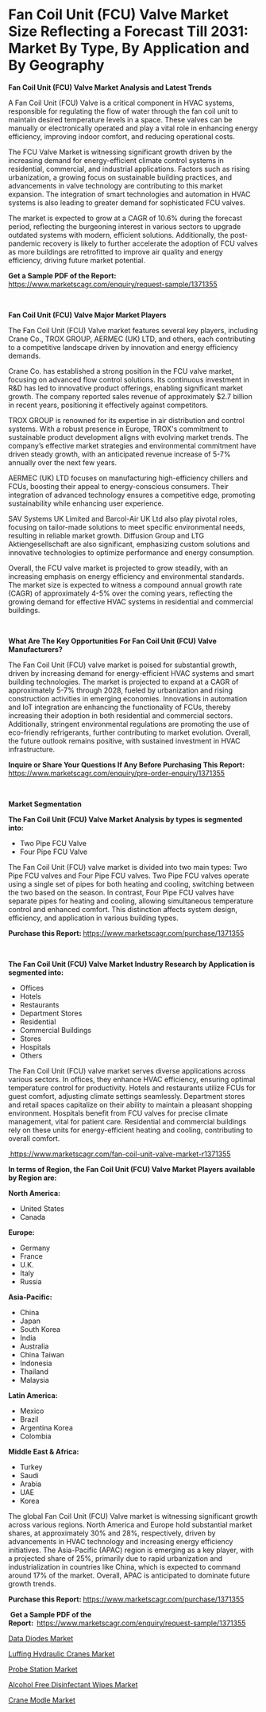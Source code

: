 <p><h1>Fan Coil Unit (FCU) Valve Market Size Reflecting a Forecast Till 2031: Market By Type, By Application and By Geography</h1></p><p><strong>Fan Coil Unit (FCU) Valve Market Analysis and Latest Trends</strong></p>
<p><p>A Fan Coil Unit (FCU) Valve is a critical component in HVAC systems, responsible for regulating the flow of water through the fan coil unit to maintain desired temperature levels in a space. These valves can be manually or electronically operated and play a vital role in enhancing energy efficiency, improving indoor comfort, and reducing operational costs. </p><p>The FCU Valve Market is witnessing significant growth driven by the increasing demand for energy-efficient climate control systems in residential, commercial, and industrial applications. Factors such as rising urbanization, a growing focus on sustainable building practices, and advancements in valve technology are contributing to this market expansion. The integration of smart technologies and automation in HVAC systems is also leading to greater demand for sophisticated FCU valves. </p><p>The market is expected to grow at a CAGR of 10.6% during the forecast period, reflecting the burgeoning interest in various sectors to upgrade outdated systems with modern, efficient solutions. Additionally, the post-pandemic recovery is likely to further accelerate the adoption of FCU valves as more buildings are retrofitted to improve air quality and energy efficiency, driving future market potential.</p></p>
<p><strong>Get a Sample PDF of the Report:&nbsp;</strong> <a href="https://www.marketscagr.com/enquiry/request-sample/1371355?utm_campaign=1261&utm_medium=2&utm_source=Github&utm_content=ia&utm_term=02102024&utm_id=fan-coil-unit-fcu-valve">https://www.marketscagr.com/enquiry/request-sample/1371355</a></p>
<p>&nbsp;</p>
<p><strong>Fan Coil Unit (FCU) Valve Major Market Players</strong></p>
<p><p>The Fan Coil Unit (FCU) Valve market features several key players, including Crane Co., TROX GROUP, AERMEC (UK) LTD, and others, each contributing to a competitive landscape driven by innovation and energy efficiency demands.</p><p>Crane Co. has established a strong position in the FCU valve market, focusing on advanced flow control solutions. Its continuous investment in R&D has led to innovative product offerings, enabling significant market growth. The company reported sales revenue of approximately $2.7 billion in recent years, positioning it effectively against competitors.</p><p>TROX GROUP is renowned for its expertise in air distribution and control systems. With a robust presence in Europe, TROX's commitment to sustainable product development aligns with evolving market trends. The company’s effective market strategies and environmental commitment have driven steady growth, with an anticipated revenue increase of 5-7% annually over the next few years.</p><p>AERMEC (UK) LTD focuses on manufacturing high-efficiency chillers and FCUs, boosting their appeal to energy-conscious consumers. Their integration of advanced technology ensures a competitive edge, promoting sustainability while enhancing user experience.</p><p>SAV Systems UK Limited and Barcol-Air UK Ltd also play pivotal roles, focusing on tailor-made solutions to meet specific environmental needs, resulting in reliable market growth. Diffusion Group and LTG Aktiengesellschaft are also significant, emphasizing custom solutions and innovative technologies to optimize performance and energy consumption.</p><p>Overall, the FCU valve market is projected to grow steadily, with an increasing emphasis on energy efficiency and environmental standards. The market size is expected to witness a compound annual growth rate (CAGR) of approximately 4-5% over the coming years, reflecting the growing demand for effective HVAC systems in residential and commercial buildings.</p></p>
<p>&nbsp;</p>
<p><strong>What Are The Key Opportunities For Fan Coil Unit (FCU) Valve Manufacturers?</strong></p>
<p><p>The Fan Coil Unit (FCU) valve market is poised for substantial growth, driven by increasing demand for energy-efficient HVAC systems and smart building technologies. The market is projected to expand at a CAGR of approximately 5-7% through 2028, fueled by urbanization and rising construction activities in emerging economies. Innovations in automation and IoT integration are enhancing the functionality of FCUs, thereby increasing their adoption in both residential and commercial sectors. Additionally, stringent environmental regulations are promoting the use of eco-friendly refrigerants, further contributing to market evolution. Overall, the future outlook remains positive, with sustained investment in HVAC infrastructure.</p></p>
<p><strong>Inquire or Share Your Questions If Any Before Purchasing This Report:</strong> <a href="https://www.marketscagr.com/enquiry/pre-order-enquiry/1371355?utm_campaign=1261&utm_medium=2&utm_source=Github&utm_content=ia&utm_term=02102024&utm_id=fan-coil-unit-fcu-valve">https://www.marketscagr.com/enquiry/pre-order-enquiry/1371355</a></p>
<p>&nbsp;</p>
<p><strong>Market Segmentation</strong></p>
<p><strong>The Fan Coil Unit (FCU) Valve Market Analysis by types is segmented into:</strong></p>
<p><ul><li>Two Pipe FCU Valve</li><li>Four Pipe FCU Valve</li></ul></p>
<p><p>The Fan Coil Unit (FCU) valve market is divided into two main types: Two Pipe FCU valves and Four Pipe FCU valves. Two Pipe FCU valves operate using a single set of pipes for both heating and cooling, switching between the two based on the season. In contrast, Four Pipe FCU valves have separate pipes for heating and cooling, allowing simultaneous temperature control and enhanced comfort. This distinction affects system design, efficiency, and application in various building types.</p></p>
<p><strong>Purchase this Report:&nbsp;</strong><a href="https://www.marketscagr.com/purchase/1371355?utm_campaign=1261&utm_medium=2&utm_source=Github&utm_content=ia&utm_term=02102024&utm_id=fan-coil-unit-fcu-valve">https://www.marketscagr.com/purchase/1371355</a></p>
<p>&nbsp;</p>
<p><strong>The Fan Coil Unit (FCU) Valve Market Industry Research by Application is segmented into:</strong></p>
<p><ul><li>Offices</li><li>Hotels</li><li>Restaurants</li><li>Department Stores</li><li>Residential</li><li>Commercial Buildings</li><li>Stores</li><li>Hospitals</li><li>Others</li></ul></p>
<p><p>The Fan Coil Unit (FCU) valve market serves diverse applications across various sectors. In offices, they enhance HVAC efficiency, ensuring optimal temperature control for productivity. Hotels and restaurants utilize FCUs for guest comfort, adjusting climate settings seamlessly. Department stores and retail spaces capitalize on their ability to maintain a pleasant shopping environment. Hospitals benefit from FCU valves for precise climate management, vital for patient care. Residential and commercial buildings rely on these units for energy-efficient heating and cooling, contributing to overall comfort.</p></p>
<p><a href="https://www.marketscagr.com/fan-coil-unit-valve-market-r1371355?utm_campaign=1261&utm_medium=2&utm_source=Github&utm_content=ia&utm_term=02102024&utm_id=fan-coil-unit-fcu-valve">&nbsp;https://www.marketscagr.com/fan-coil-unit-valve-market-r1371355</a></p>
<p><strong>In terms of Region, the Fan Coil Unit (FCU) Valve Market Players available by Region are:</strong></p>
<p>
    <p> <strong> North America: </strong>
        <ul>
            <li>United States</li>
            <li>Canada</li>
        </ul>
        </p> 
    <p> <strong> Europe: </strong>
        <ul>
            <li>Germany</li>
            <li>France</li>
            <li>U.K.</li>
            <li>Italy</li>
            <li>Russia</li>
        </ul>
        </p> 
    <p> <strong> Asia-Pacific: </strong>
        <ul>
            <li>China</li>
            <li>Japan</li>
            <li>South Korea</li>
            <li>India</li>
            <li>Australia</li>
            <li>China Taiwan</li>
            <li>Indonesia</li>
            <li>Thailand</li>
            <li>Malaysia</li>
        </ul>
        </p> 
    <p> <strong> Latin America: </strong>
        <ul>
            <li>Mexico</li>
            <li>Brazil</li>
            <li>Argentina Korea</li>
            <li>Colombia</li>
        </ul>
        </p> 
    <p> <strong> Middle East & Africa: </strong>
        <ul>
            <li>Turkey</li>
            <li>Saudi</li>
            <li>Arabia</li>
            <li>UAE</li>
            <li>Korea</li>
        </ul>
    </p>
    </p>
<p><p>The global Fan Coil Unit (FCU) Valve market is witnessing significant growth across various regions. North America and Europe hold substantial market shares, at approximately 30% and 28%, respectively, driven by advancements in HVAC technology and increasing energy efficiency initiatives. The Asia-Pacific (APAC) region is emerging as a key player, with a projected share of 25%, primarily due to rapid urbanization and industrialization in countries like China, which is expected to command around 17% of the market. Overall, APAC is anticipated to dominate future growth trends.</p></p>
<p><strong>Purchase this Report: </strong><a href="https://www.marketscagr.com/purchase/1371355?utm_campaign=1261&utm_medium=2&utm_source=Github&utm_content=ia&utm_term=02102024&utm_id=fan-coil-unit-fcu-valve">https://www.marketscagr.com/purchase/1371355</a></p>
<p>&nbsp;<strong>Get a Sample PDF of the Report:&nbsp;&nbsp;</strong><a href="https://www.marketscagr.com/enquiry/request-sample/1371355?utm_campaign=1261&utm_medium=2&utm_source=Github&utm_content=ia&utm_term=02102024&utm_id=fan-coil-unit-fcu-valve">https://www.marketscagr.com/enquiry/request-sample/1371355</a></p>
<p><strong></strong></p>
<p><p><a href="https://www.linkedin.com/pulse/data-diodes-market-overview-global-trends-future-prospects-liy7e?trackingId=0sE9e1W7TaGfxc%2BZS0TcZQ%3D%3D&utm_campaign=1261&utm_medium=2&utm_source=Github&utm_content=ia&utm_term=02102024&utm_id=fan-coil-unit-fcu-valve">Data Diodes Market</a></p><p><a href="https://issuu.com/reportprime-2/docs/luffing-hydraulic-cranes-market-siz_34cb0d004880d1?utm_campaign=1261&utm_medium=2&utm_source=Github&utm_content=ia&utm_term=02102024&utm_id=fan-coil-unit-fcu-valve">Luffing Hydraulic Cranes Market</a></p><p><a href="https://www.linkedin.com/pulse/probe-station-market-global-trends-forecast-2024-2031-pqt7e?trackingId=IA1pAaazTxKVVnBuokVong%3D%3D&utm_campaign=1261&utm_medium=2&utm_source=Github&utm_content=ia&utm_term=02102024&utm_id=fan-coil-unit-fcu-valve">Probe Station Market</a></p><p><a href="https://www.linkedin.com/pulse/alcohol-free-disinfectant-wipes-market-forecasts-trends-impact-iaagf?trackingId=JluOilsEQJ%2BpCdTP1OsDLQ%3D%3D&utm_campaign=1261&utm_medium=2&utm_source=Github&utm_content=ia&utm_term=02102024&utm_id=fan-coil-unit-fcu-valve">Alcohol Free Disinfectant Wipes Market</a></p><p><a href="https://issuu.com/reportprime-2/docs/crane-modle-market-size-2030.pptx_9db67b2e5a2fc2?utm_campaign=1261&utm_medium=2&utm_source=Github&utm_content=ia&utm_term=02102024&utm_id=fan-coil-unit-fcu-valve">Crane Modle Market</a></p></p>